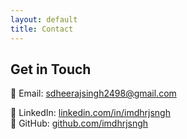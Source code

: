 ```yaml
---
layout: default
title: Contact
---
```


## Get in Touch

📧 Email: sdheerajsingh2498@gmail.com

💼 LinkedIn: [linkedin.com/in/imdhrjsngh](https://www.linkedin.com/in/dheeraj-singh-0682621b6/)  
🐙 GitHub: [github.com/imdhrjsngh](https://github.com/DevOpsWithDheeraj)
